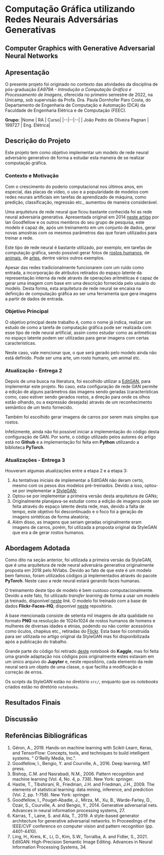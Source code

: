 # Computação Gráfica utilizando Redes Neurais Adversárias Generativas
## Computer Graphics with Generative Adversarial Neural Networks

## Apresentação

O presente projeto foi originado no contexto das atividades da disciplina de pós-graduação *EA979A - Introdução a Computação Gráfica e Processamento de Imagens*, 
oferecida no primeiro semestre de 2022, na Unicamp, sob supervisão da Profa. Dra. Paula Dornhofer Paro Costa, do Departamento de Engenharia de Computação e Automação (DCA) da Faculdade de Engenharia Elétrica e de Computação (FEEC).

**Grupo:**
|Nome  | RA | Curso|
|--|--|--|
| João Pedro de Oliveira Pagnan | 199727  | Eng. Elétrica|


## Descrição do Projeto

Este projeto tem como objetivo implementar um modelo de rede neural adversário generativo de forma a estudar esta maneira de se realizar computação gráfica.

### Contexto e Motivação

Com o crescimento do poderio computacional nos últimos anos, em especial, das placas de vídeo, o uso e a popularidade de modelos com redes neurais artificiais em tarefas de aprendizado de máquina, como predição, classificação, regressão etc., aumentou de maneira considerável. 

Uma arquitetura de rede neural que ficou bastante conhecida foi as rede neural adversária generativa. Apresentada original em 2014 [neste artigo](https://proceedings.neurips.cc/paper/2014/file/5ca3e9b122f61f8f06494c97b1afccf3-Paper.pdf) por Ian Goodfellow e os outros membros do seu grupo de pesquisa, este modelo é capaz de, após um treinamento em um conjunto de dados, gerar novas amostras com os mesmos parâmetros das que foram utilizados para treinar a rede.

Este tipo de rede neural é bastante utilizado, por exemplo, em tarefas de computação gráfica, sendo possível gerar fotos de [rostos humanos](https://thispersondoesnotexist.com/), de [animais](https://thiscatdoesnotexist.com/), de [artes](https://thisartworkdoesnotexist.com/), dentre vários outros exemplos. 

Apesar das redes tradicionalmente funcionarem com um ruído como entrada, a incorporação de atributos retirados do espaço latente da representação interna da rede através de operações aritméticas é capaz de gerar uma imagem com base em uma descrição fornecida pelo usuário do modelo. Desta forma, esta arquitetura de rede neural se encaixa na definição de computação gráfica ao ser uma ferramenta que gera imagens a partir de dados de entrada.

### Objetivo Principal

O objetivo principal deste trabalho é, como o nome já indica, realizar um estudo de como a tarefa de computação gráfica pode ser realizada com esse tipo de rede neural artificial, assim como estudar como as aritméticas no espaço latente podem ser utilizadas para gerar imagens com certas características. 

Neste caso, vale mencionar que, o que será gerado pelo modelo ainda não está definido. Pode ser uma arte, um rosto humano, um animal etc.

### Atualização - Entrega 2

Depois de uma busca na literatura, foi escolhido utilizar a [EditGAN](https://arxiv.org/pdf/2111.03186.pdf), para implementar este projeto. No caso, esta configuração de rede GAN permite a edição de alguns parâmetros das imagens sendo geradas (características como, caso estiver sendo gerados rostos, a direção para onde os olhos estão olhando, ou a expressão desejada) através de um reconhecimento semântico de um texto fornecido. 

Também foi escolhido gerar imagens de carros por serem mais simples que rostos. 

Infelizmente, ainda não foi possível iniciar a implementação do código desta configuração de GAN. Por sorte, o código utilizado pelos autores do artigo está no **Github** e a implementação foi feita em **Python** utilizando a biblioteca **PyTorch**.

### Atualizações - Entrega 3

Houveram algumas atualizações entre a etapa 2 e a etapa 3: 

1. As tentativas iniciais de implementar a EditGAN não deram certo, mesmo com os pesos dos modelos pré-treinados. Devido a isso, optou-se por implementar a [StyleGAN](https://arxiv.org/pdf/1812.04948.pdf);
1. Optou-se por implementar a primeira versão desta arquitetura de GANs;
1. Originalmente planejava-se estudar como a edição de imagens pode ser feita através do espaço latente desta rede, mas, devido a falta de tempo, este objetivo foi descontinuado e o foco foi a geração de imagens sintéticas de forma aleatória;
1. Além disso, as imagens que seriam geradas originalmente eram imagens de carros, porém, foi utilizada a proposta original da StyleGAN que era a de gerar rostos humanos.

## Abordagem Adotada

Como dito na seção anterior, foi utilizada a primeira versão da StyleGAN, que é uma arquitetura de rede neural adversária generativa originalmente proposta em 2018 pelo NVlabs. Devido ao fato de que este é um modelo bem famoso, foram utilizados códigos já implementados através do pacote **PyTorch**. Neste caso a rede neural estará gerando faces humanas.

O treinamento deste tipo de modelo é bem custoso computacionalmente. Devido a este fato, foi utilizado *transfer learning* de forma a usar um modelo já treinado, disponível [neste](https://www.kaggle.com/code/songseungwon/image-generation-using-stylegan-pre-trained-model/data?select=karras2019stylegan-ffhq-1024x1024.for_g_all.pt) *link*. O modelo foi treinado com a base de dados **Flickr-Faces-HQ**, disponível [neste](https://github.com/NVlabs/ffhq-dataset) repositório. 

A base mencionada consiste de setenta mil imagens de alta qualidade no formato **PNG** na resolução de 1024x1024 de rostos humanos de homens e mulheres de diversas idades e etnias, podendo ou não conter acessórios como óculos, chapéus etc., retiradas do [Flickr](https://www.flickr.com/). Esta base foi construída para ser utilizada no artigo original da StyleGAN mas foi disponibilizada após a publicação do trabalho.

Grande parte do código foi retirado [deste](https://www.kaggle.com/code/songseungwon/image-generation-using-stylegan-pre-trained-model/notebook) *notebook* do **Kaggle**, mas foi feita uma grande adaptação nos códigos pois originalmente estes estavam em um único arquivo do **Jupyter** e, neste repositório, cada elemento da rede neural será um objeto de uma classe, o que facilita a modificação e correção de erros.

Os *scripts* da StyleGAN estão no diretório `src/`, enquanto que os *notebooks* criados estão no diretório `notebooks`.

## Resultados Finais

## Discussão

## Referências Bibliográficas

1. Géron, A., 2019. Hands-on machine learning with Scikit-Learn, Keras, and TensorFlow: Concepts, tools, and techniques to build intelligent systems. " O'Reilly Media, Inc.".
2. Goodfellow, I., Bengio, Y. and Courville, A., 2016. Deep learning. MIT press.
3. Bishop, C.M. and Nasrabadi, N.M., 2006. Pattern recognition and machine learning (Vol. 4, No. 4, p. 738). New York: springer.
4. Hastie, T., Tibshirani, R., Friedman, J.H. and Friedman, J.H., 2009. The elements of statistical learning: data mining, inference, and prediction (Vol. 2, pp. 1-758). New York: springer.
5. Goodfellow, I., Pouget-Abadie, J., Mirza, M., Xu, B., Warde-Farley, D., Ozair, S., Courville, A. and Bengio, Y., 2014. Generative adversarial nets. Advances in neural information processing systems, 27.
6. Karras, T., Laine, S. and Aila, T., 2019. A style-based generator architecture for generative adversarial networks. In Proceedings of the IEEE/CVF conference on computer vision and pattern recognition (pp. 4401-4410).
7. Ling, H., Kreis, K., Li, D., Kim, S.W., Torralba, A. and Fidler, S., 2021. EditGAN: High-Precision Semantic Image Editing. Advances in Neural Information Processing Systems, 34.